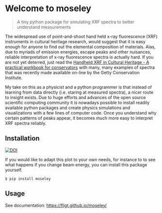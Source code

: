 # Welcome to moseley 
> A tiny python package for simulating XRF spectra to better understand measurements 


The widespread use of point-and-shoot hand held x-ray fluorescence (XRF) instruments in cultural heritage research, would suggest that it is easy enough for anyone to find out the elemental composition of materials. Alas, due to myriads of emission energies, escape peaks and other nuisances, reliable interpretation of x-ray fluorescence spectra is actually hard. If you are not yet deterred, just read the [Handheld XRF in Cultural Heritage - A practical workbook for conservators](http://www.getty.edu/conservation/publications_resources/pdf_publications/pdf/handheld-xrf-cultural-heritage.pdf) with many, many examples of spectra that was recently made available on-line by the Getty Conservation Institute. 

My take on this as a physicist and a python programmer is that instead of learning from data directly (i.e. staring at measured spectra), a nicer route to insight exists. Due to huge efforts and advances of the open source scientific computing community it is nowadays possible to install readily available python packages and create physics simulations and visualizations with a few lines of computer code. Once you understand why certain patterns of peaks appear, it becomes much more easy to interpret XRF spectra reliably.  

## Installation 

[![DOI](https://zenodo.org/badge/DOI/10.5281/zenodo.4784233.svg)](https://doi.org/10.5281/zenodo.4784233)

If you would like to adapt this plot to your own needs, for instance to to see what happens if you change beam energy, you can install this package yourself. 

    $ pip install moseley 
    
    

## Usage 

See documentation: https://fligt.github.io/moseley/
